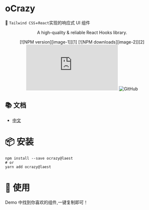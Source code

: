 # oCrazy

🦆 `Tailwind CSS`+`React`实现的响应式 UI 组件

<div align="center">

A high-quality & reliable React Hooks library.

[![NPM version][image-1]][1] [![NPM downloads][image-2]][2] ![gzip size](https://img.badgesize.io/https:/unpkg.com/ahooks/dist/ahooks.js?label=gzip%20size&compression=gzip) ![GitHub](https://img.shields.io/github/license/alibaba/hooks)

</div>

## 📚 文档

- [中文](https://meetqy.github.io/ocrazy/)

# 📦 安装

```shell
npm install --save ocrazy@laest
# or
yarn add ocrazy@laest
```

# 🔨 使用

Demo 中找到你喜欢的组件,一键复制即可！
